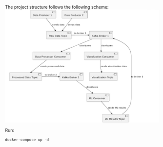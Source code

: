The project structure follows the following scheme:
![kafka](images/kafka.png)

Run:
```
docker-compose up -d
```